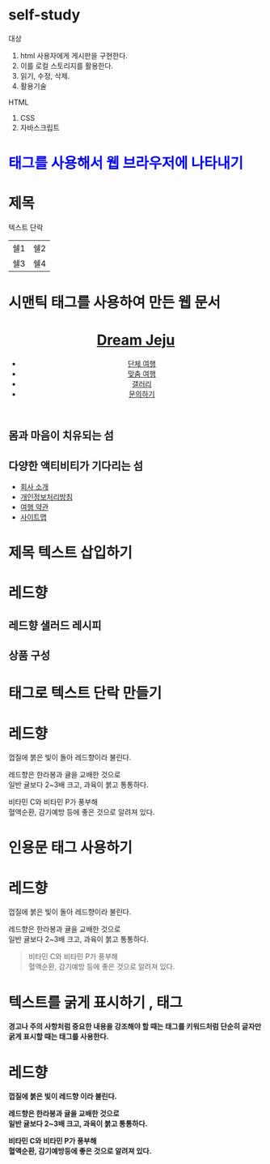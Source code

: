 # self-study
대상

1. html 사용자에게 게시판을 구현한다.
2. 이를 로컬 스토리지를 활용한다.
3. 읽기, 수정, 삭제.
4. 활용기술

HTML
1. CSS
2. 자바스크립트

<h1 style="color:blue;">태그를 사용해서 웹 브라우저에 나타내기</i></h1>

<h1>제목</h1>
<p>텍스트 단락</p>
<table>
  <tr>
    <td>쉘1</td>
    <td>쉘2</td>
  </tr>
  <tr>
    <td>쉘3</td>
    <td>쉘4</td>
  </tr>
  </table>
 
 <h1>시맨틱 태그를 사용하여 만든 웹 문서</h1>
 
 <div id="container">
  <header>
    <div id="logo">
      <a href="#"><h1>Dream Jeju</h1></a>
    </div>
    <nav>
      <ul id="topMenu">
        <li><a href="#">단체 여행</a></li>
        <li><a href="#">맞춤 여행</a></li>
        <li><a href="#">갤러리</a></li>
        <li><a href="#">문의하기</a></li>
      </ul>
    </nav>
  </header>
  <main class="contents">
    <section id="headling">
      <h2>몸과 마음이 치유되는 섬</h2>
    </section>
    <section id="activity">
      <h2>다양한 액티비티가 기다리는 섬</h2>
    </section>
  </main>
  <footer>
    <section id="bottomMenu">
      <ul>
        <li><a href="#">회사 소개</a></li>
        <li><a href="#">개인정보처리방침</a></li>
        <li><a href="#">여행 약관</a></li>
        <li><a href="#">사이트맵</a></li>
      </ul>
    </section>
  </footer>
  </div>
 
 
 <h1>제목 텍스트 삽입하기</h1>

 <h1>레드향</h1>
 <h2>레드향 샐러드 레시피</h2>
 <h2>상품 구성</h2>
 
<h1><p>태그로 텍스트 단락 만들기</h1>
 
  <h1>레드향</h1>
  <p>껍질에 붉은 빛이 돌아 레드향이라 불린다.</p>
  <p>레드향은 한라봉과 귤을 교배한 것으로 <br> 일반 귤보다 2~3배 크고, 과육이 붉고 통통하다.</p>
  <p>비타민 C와 비타민 P가 풍부해<br> 혈액순환, 감기예방 등에 좋은 것으로 알려져 있다.</p>
     
<h1>인용문 태그 사용하기</h1>

  <h1>레드향</h1>
  <p>껍질에 붉은 빛이 돌아 레드향이라 불린다.</p>
  <p>레드향은 한라봉과 귤을 교배한 것으로 <br> 일반 귤보다 2~3배 크고, 과육이 붉고 통통하다.</p>
  <blockquote>
  비타민 C와 비타민 P가 풍부해<br> 혈액순환, 감기예방 등에 좋은 것으로 알려져 있다.
  </blockquote>
 
<h1>텍스트를 굵게 표시하기 <strong>,<b> 태그</h1>
경고나 주의 사항처럼 중요한 내용을 강조해야 할 때는 <strong>태그를 키워드처럼 단순히 글자만 굵게 표시할 때는 <b> 태그를 사용한다.
  
  <h1>레드향</h1>
  <p>껍질에 붉은 빛이 <b> 레드향 </b>이라 불린다.</p>
  <p>레드향은 한라봉과 귤을 교배한 것으로 <br> 일반 귤보다 2~3배 크고, 과육이 붉고 통통하다.</p>
  <p>비타민 C와 비타민 P가 풍부해<br> <strong>혈액순환, 감기예방</strong>등에 좋은 것으로 알려져 있다.</p>
